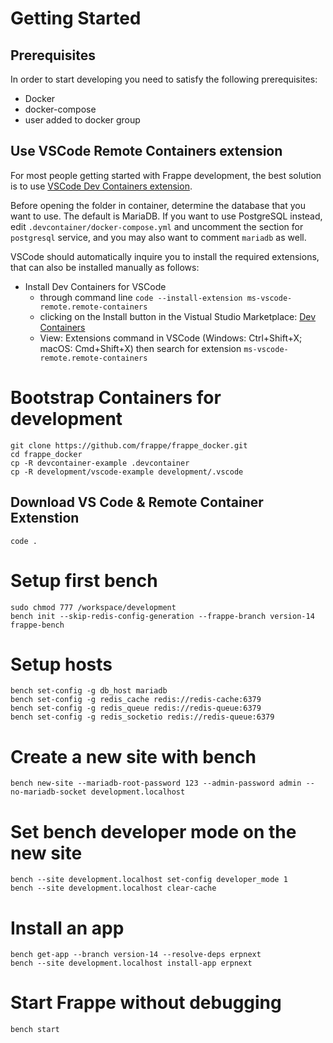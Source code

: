 # Getting Started

## Prerequisites

In order to start developing you need to satisfy the following prerequisites:

- Docker
- docker-compose
- user added to docker group

## Use VSCode Remote Containers extension

For most people getting started with Frappe development, the best solution is to use [VSCode Dev Containers extension](https://marketplace.visualstudio.com/items?itemName=ms-vscode-remote.remote-containers).

Before opening the folder in container, determine the database that you want to use. The default is MariaDB.
If you want to use PostgreSQL instead, edit `.devcontainer/docker-compose.yml` and uncomment the section for `postgresql` service, and you may also want to comment `mariadb` as well.

VSCode should automatically inquire you to install the required extensions, that can also be installed manually as follows:

- Install Dev Containers for VSCode
  - through command line `code --install-extension ms-vscode-remote.remote-containers`
  - clicking on the Install button in the Vistual Studio Marketplace: [Dev Containers](https://marketplace.visualstudio.com/items?itemName=ms-vscode-remote.remote-containers)
  - View: Extensions command in VSCode (Windows: Ctrl+Shift+X; macOS: Cmd+Shift+X) then search for extension `ms-vscode-remote.remote-containers`

# Bootstrap Containers for development

```
git clone https://github.com/frappe/frappe_docker.git
cd frappe_docker
cp -R devcontainer-example .devcontainer
cp -R development/vscode-example development/.vscode
```

## Download VS Code & Remote Container Extenstion

```
code .
```

# Setup first bench

```
sudo chmod 777 /workspace/development
bench init --skip-redis-config-generation --frappe-branch version-14 frappe-bench
```

# Setup hosts

```
bench set-config -g db_host mariadb
bench set-config -g redis_cache redis://redis-cache:6379
bench set-config -g redis_queue redis://redis-queue:6379
bench set-config -g redis_socketio redis://redis-queue:6379
```

# Create a new site with bench

```
bench new-site --mariadb-root-password 123 --admin-password admin --no-mariadb-socket development.localhost
```

# Set bench developer mode on the new site

```
bench --site development.localhost set-config developer_mode 1
bench --site development.localhost clear-cache
```

# Install an app

```
bench get-app --branch version-14 --resolve-deps erpnext
bench --site development.localhost install-app erpnext
```
# Start Frappe without debugging

`bench start`

